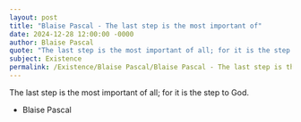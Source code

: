 ```yaml
---
layout: post
title: "Blaise Pascal - The last step is the most important of"
date: 2024-12-28 12:00:00 -0000
author: Blaise Pascal
quote: "The last step is the most important of all; for it is the step to God."
subject: Existence
permalink: /Existence/Blaise Pascal/Blaise Pascal - The last step is the most important of
---
```


The last step is the most important of all; for it is the step to God.

- Blaise Pascal
